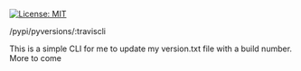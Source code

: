 [![License: MIT](https://img.shields.io/badge/License-MIT-yellow.svg)](https://opensource.org/licenses/MIT)

/pypi/pyversions/:traviscli

This is a simple CLI for me to update my version.txt file with a build number.  More to come
